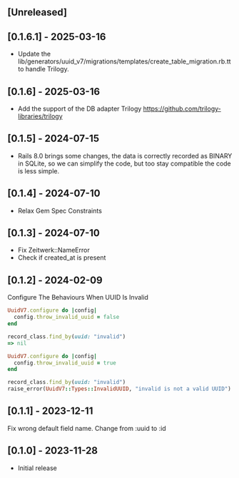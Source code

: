 ## [Unreleased]

## [0.1.6.1] - 2025-03-16

- Update the lib/generators/uuid_v7/migrations/templates/create_table_migration.rb.tt to handle Trilogy.

## [0.1.6] - 2025-03-16

- Add the support of the DB adapter Trilogy https://github.com/trilogy-libraries/trilogy

## [0.1.5] - 2024-07-15

- Rails 8.0 brings some changes, the data is correctly recorded as BINARY in SQLite, so we can simplify the code, but too stay compatible the code is less simple.

## [0.1.4] - 2024-07-10

- Relax Gem Spec Constraints

## [0.1.3] - 2024-07-10

- Fix Zeitwerk::NameError
- Check if created_at is present

## [0.1.2] - 2024-02-09

Configure The Behaviours When UUID Is Invalid

```ruby
UuidV7.configure do |config|
  config.throw_invalid_uuid = false
end
```

```ruby
record_class.find_by(uuid: "invalid")
=> nil
```

```ruby
UuidV7.configure do |config|
  config.throw_invalid_uuid = true
end
```

```ruby
record_class.find_by(uuid: "invalid")
raise_error(UuidV7::Types::InvalidUUID, "invalid is not a valid UUID")
```

## [0.1.1] - 2023-12-11

Fix wrong default field name. Change from :uuid to :id

## [0.1.0] - 2023-11-28

- Initial release
